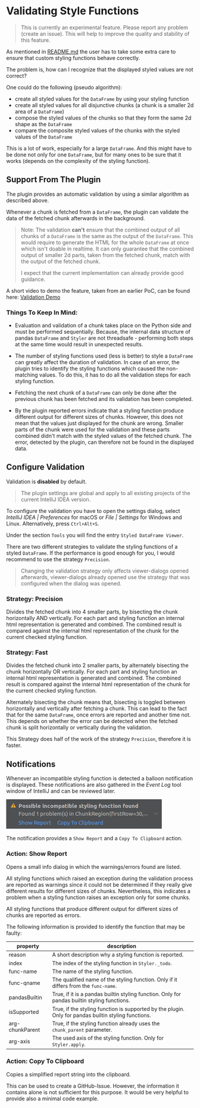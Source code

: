 # Validating Style Functions

> This is currently an experimental feature. Please report any problem (create an issue).
> This will help to improve the quality and stability of this feature.

As mentioned in [README.md](../README.md#handle-chunks-in-custom-styles) the user has to take some extra care to
ensure that custom styling functions behave correctly. 

The problem is, how can I recognize that the displayed styled values are not correct?

One could do the following (pseudo algorithm):

- create all styled values for the `DataFrame` by using your styling function
- create all styled values for all disjunctive chunks (a chunk is a smaller 2d area of a `DataFrame`)
- compose the styled values of the chunks so that they form the same 2d shape as the `DataFrame`
- compare the composite styled values of the chunks with the styled values of the `DataFrame`

This is a lot of work, especially for a large `DataFrame`. 
And this might have to be done not only for one `DataFrame`, but for many ones to be sure that it works (depends on the complexity of the styling function).

## Support From The Plugin
The plugin provides an automatic validation by using a similar algorithm as described above.

Whenever a chunk is fetched from a `DataFrame`, the plugin can validate the data of the fetched chunk afterwards in the background.
> Note: The validation **can't** ensure that the combined output of all chunks of a `DataFrame` is the same as the output of the `DataFrame`.
> This would require to generate the HTML for the whole `DataFrame` at once which isn't doable in realtime.
> It can only guarantee that the combined output of smaller 2d parts, taken from the fetched chunk, match with the output of the fetched chunk.
> 
> I expect that the current implementation can already provide good guidance.

A short video to demo the feature, taken from an earlier PoC, can be found here: [Validation Demo](https://twitter.com/rendner/status/1530298351698296833?s=20&t=6wXXchcZvLfHJK5ZndpNFA)


### Things To Keep In Mind:

- Evaluation and validation of a chunk takes place on the Python side and must be performed sequentially.
  Because, the internal data structure of pandas `DataFrame` and `Styler` are not threadsafe - performing both steps at the same time would result in unexpected results.

- The number of styling functions used (less is better) to style a `DataFrame` can greatly affect the duration of validation.
  In case of an error, the plugin tries to identify the styling functions which caused the non-matching values.
  To do this, it has to do all the validation steps for each styling function.

- Fetching the next chunk of a `DataFrame` can only be done after the previous chunk has been fetched and its validation has been completed.

- By the plugin reported errors indicate that a styling function produce different output for different sizes of chunks.
  However, this does not mean that the values just displayed for the chunk are wrong. 
  Smaller parts of the chunk were used for the validation and these parts combined didn't match with the styled values of the fetched chunk.
  The error, detected by the plugin, can therefore not be found in the displayed data.

## Configure Validation
Validation is **disabled** by default.

> The plugin settings are global and apply to all existing projects of the current IntelliJ IDEA version.

To configure the validation you have to open the settings dialog, select *IntelliJ IDEA | Preferences* for macOS or *File | Settings* for Windows and Linux.
Alternatively, press `Ctrl+Alt+S`. 

Under the section `Tools` you will find the entry `Styled DataFrame Viewer`.

There are two different strategies to validate the styling functions of a styled `DataFrame`.
If the performance is good enough for you, I would recommend to use the strategy `Precision`.

> Changing the validation strategy only affects viewer-dialogs opened afterwards, viewer-dialogs already opened use the strategy that was configured when the dialog was opened.

### Strategy: Precision
Divides the fetched chunk into 4 smaller parts, by bisecting the chunk horizontally AND vertically.
For each part and styling function an internal html representation is generated and combined. 
The combined result is compared against the internal html representation of the chunk for the current checked styling function.

### Strategy: Fast
Divides the fetched chunk into 2 smaller parts, by alternately bisecting the chunk horizontally OR vertically.
For each part and styling function an internal html representation is generated and combined.
The combined result is compared against the internal html representation of the chunk for the current checked styling function.

Alternately bisecting the chunk means that, bisecting is toggled between horizontally and vertically after fetching a chunk.
This can lead to the fact that for the same `DataFrame`, once errors are reported and another time not. 
This depends on whether the error can be detected when the fetched chunk is split horizontally or vertically during the validation.

This Strategy does half of the work of the strategy `Precision`, therefore it is faster.

## Notifications
Whenever an incompatible styling function is detected a balloon notification is displayed.
These notifications are also gathered in the *Event Log* tool window of IntelliJ and can be reviewed later.

![x](images/notification_invalid_styling_function.png)

The notification provides a `Show Report` and a `Copy To Clipboard` action.

### Action: Show Report
Opens a small info dialog in which the warnings/errors found are listed.

All styling functions which raised an exception during the validation process are reported as warnings since it could not be determined if they really give different results for different sizes of chunks.
Nevertheless, this indicates a problem when a styling function raises an exception only for some chunks.

All styling functions that produce different output for different sizes of chunks are reported as errors.

The following information is provided to identify the function that may be faulty:

| property        | description                                                                                          |
|-----------------|------------------------------------------------------------------------------------------------------|
| reason          | A short description why a styling function is reported.                                              |
| index           | The index of the styling function in `Styler._todo`.                                                 |
| func-name       | The name of the styling function.                                                                    |
| func-qname      | The qualified name of the styling function. Only if it differs from the `func-name`.                 |
| pandasBuiltin   | True, if it is a pandas builtin styling function. Only for pandas builtin styling functions.         |
| isSupported     | True, if the styling function is supported by the plugin. Only for pandas builtin styling functions. |
| arg-chunkParent | True, if the styling function already uses the `chunk_parent` parameter.                             |
| arg-axis        | The used axis of the styling function. Only for `Styler.apply`.                                      |

### Action: Copy To Clipboard
Copies a simplified report string into the clipboard.

This can be used to create a GitHub-Issue.
However, the information it contains alone is not sufficient for this purpose.
It would be very helpful to provide also a minimal code example.